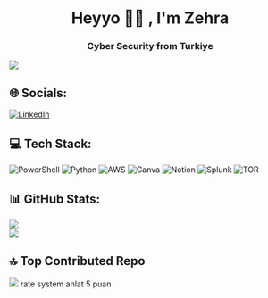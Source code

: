 <h1 align="center">Heyyo 🙌🏻 , I'm  Zehra   </h1>
<h3 align="center">Cyber Security from Turkiye </h3>

[![](https://visitcount.itsvg.in/api?id=zehrakolsuz&icon=9&color=10)](https://visitcount.itsvg.in)

<!-- Proudly created with GPRM ( https://gprm.itsvg.in ) -->

## 🌐 Socials:
[![LinkedIn](https://img.shields.io/badge/LinkedIn-%230077B5.svg?logo=linkedin&logoColor=white)](https://linkedin.com/in/zehrakolsuz) 

## 💻 Tech Stack:
![PowerShell](https://img.shields.io/badge/PowerShell-%235391FE.svg?style=for-the-badge&logo=powershell&logoColor=white) ![Python](https://img.shields.io/badge/python-3670A0?style=for-the-badge&logo=python&logoColor=ffdd54) ![AWS](https://img.shields.io/badge/AWS-%23FF9900.svg?style=for-the-badge&logo=amazon-aws&logoColor=white) ![Canva](https://img.shields.io/badge/Canva-%2300C4CC.svg?style=for-the-badge&logo=Canva&logoColor=white) ![Notion](https://img.shields.io/badge/Notion-%23000000.svg?style=for-the-badge&logo=notion&logoColor=white) ![Splunk](https://img.shields.io/badge/splunk-%23000000.svg?style=for-the-badge&logo=splunk&logoColor=white) ![TOR](https://img.shields.io/badge/tor-%237E4798.svg?style=for-the-badge&logo=tor-project&logoColor=white)

## 📊 GitHub Stats:
![](https://github-readme-streak-stats.herokuapp.com/?user=zehrakolsuz&theme=dark&hide_border=false)<br/>
![](https://github-readme-stats.vercel.app/api/top-langs/?username=zehrakolsuz&theme=dark&hide_border=false&include_all_commits=true&count_private=false&layout=compact)

## 🔝 Top Contributed Repo
![](https://github-contributor-stats.vercel.app/api?username=zehrakolsuz&limit=5&theme=radical&combine_all_yearly_contributions=true)
rate system anlat 5 puan
